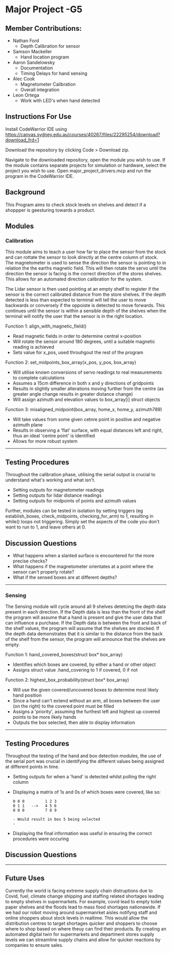 # Major Project -G5
## Member Contributions:
- Nathan Ford
  - Depth Calibration for sensor
- Samson Mackeller
  - Hand location program
- Aaron Sandelowsky
  - Documentation
  - Timing Delays for hand sensing
- Alec Cook
  - Magnetometer Calibration
  -  Overall integration
- Leon Ortega
  - Work with LED's when hand detected 
## Instructions For Use
Install CodeWarrior IDE using https://canvas.sydney.edu.au/courses/40267/files/22295254/download?download_frd=1

Download the repository by clicking Code > Download zip.

Navigate to the downloaded repository, open the module you wish to use. If the module contains separate projects for simulation or hardware, select the project you wish to use. Open major_project_drivers.mcp and run the program in the CodeWarrior IDE.
## Background
This Program aims to check stock levels on shelves and detect if a shoppper is geesturing towards a product.
## Modules
### Calibration
This module aims to teach a user how far to place the sensor from the stock and can rottate the sensor to look directly at the centre column of stock. The magnetometer is used to sense the direction the sensor is pointing to in relation the the earths magnetic field. This will then rotate the servo until the direction the sensor is facing is the correct direction of the stores shelves. This allows for an automated direction calibration for the system.

The Lidar sensor is then used pointing at an empty shelf to register if the sensor is the correct calibrated distance from the store shelves. If the depth detected is less than expected to terminal will tell the user to move backwards or conversely if the oppoiste is detected to move forwards. This continues until the sensor is within a sensible depth of the shelves when the terminal will notify the user that the sensor is in the right location.

Function 1: align_with_magnetic_field()
- Read magnetic fields in order to determine central x-position
- Will rotate the sensor around 180 degrees, until a suitable magnetic reading is achieved
- Sets value for x_pos, used throuhgout the rest of the program

Function 2: set_midpoints_box_array(x_pos, y_pos, box_array)
- Will utilise known conversions of servo readings to real measurements to complete calculations
- Assumes a 15cm difference in both x and y directions of gridpoints
- Results in slightly smaller alterations moving further from the centre (as greater angle change results in greater distance change)
- Will assign azimuth and elevation values to box_array[i] struct objects

Function 3: misaligned_midpoint(box_array, home_x, home_y, azimuth789)
- Will take values from some given cetnre point in positive and negative azimuth plane
- Results in observing a 'flat' surface, with equal distances left and right, thus an ideal 'centre point' is identified
- Allows for more robust system

-------------------------------------------------------------------------------------------------------------------------------

## Testing Procedures

Throughout the calibration phase, utilising the serial output is crucial to understand what's working and what isn't.
- Setting outputs for magnetometer readings
- Setting outputs for lidar distance readings
- Setting outputs for midpoints of points and azimuth values

Further, modules can be tested in isolation by setting triggers (eg establish_boxes, check_midpoints, checking_for_arm) to 1, resulting in while() loops not triggering. Simply set the aspects of the code you don't want to run to 1, and leave others at 0.

## Discussion Questions

- What happens when a slanted surface is encountered for the more precise checks?
- What happens if the magnetometer orientates at a point where the sensor can't properly rotate?
- What if the sensed boxes are at different depths?

------------------------------------------------------------------------------------------------------------------------------

### Sensing
The Sensing module will cycle around all 9 shelves detetcing the depth data present in each direction. If the Depth data is less than the front of the shelf the program will assume that a hand is present and give the user data that can influence a purchase. If the Depth data is between the front and back of the shelf values, the program will assume that the shelves are stocked. If the depth data demonstrates that it is similar to the distance from the back of the shelf from the sensor, the program will announce that the shelves are empty.

Function 1: hand_covered_boxes(struct box* box_array)
- Identifies which boxes are covered, by either a hand or other object
- Assigns struct value .hand_covering to 1 if covered, 0 if not

Function 2: highest_box_probability(struct box* box_array)
- Will use the given covered/uncovered boxes to determine most likely hand position
- Since a hand can't extend without an arm, all boxes between the user (on the right) to the covered point must be filled
- Assigns a 'priority', assuming the furthest left and highest up covered points to be more likely hands
- Outputs the box selected, then able to display information

------------------------------------------------------------------------------------------------------------------------------

## Testing Procedures

Throughout the testing of the hand and box detection modules, the use of the serial port was crucial in identifying the different values being assigned at different points in time.
- Setting outputs for when a 'hand' is detected whilst polling the right column
- Displaying a matrix of 1s and 0s of which boxes were covered, like so:

      0 0 0         1 2 3
      0 1 1   -->   4 5 6
      0 0 0         7 8 9
      
      - Would result in box 5 being selected
      - 
- Displaying the final information was useful in ensuring the correct procedures were occuring

## Discussion Questions

------------------------------------------------------------------------------------------------------------------------------

## Future Uses
Currently the world is facing extreme supply chain distruptions due to Covid, fuel, climate change shipping and staffing related shortages leading to empty shelves in supermarkets. For example, covid lead to empty toilet paper shelves and the floods lead to mass food shortages nationawide. If we had our robot moving around supermanrket aisles notifyng staff and online shoppers about stock levels in realtime. This would allow the distribution centres to target shortages quicker and shoppers to choose where to shop based on where theuy can find their products. By creating an automated digital twin for supermarkets and department stores supply levels we can streamline supply chains and allow for quicker reactions by companies to ensure sales.
